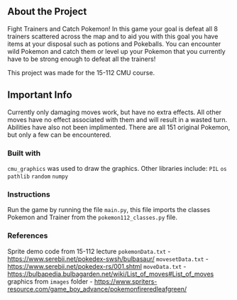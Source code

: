 ## About the Project

Fight Trainers and Catch Pokemon! In this game your goal is defeat all 8 trainers scattered across the map
and to aid you with this goal you have items at your disposal such as potions and Pokeballs. You can encounter wild
Pokemon and catch them or level up your Pokemon that you currently have to be strong enough to defeat all the trainers!

This project was made for the 15-112 CMU course.

## Important Info

Currently only damaging moves work, but have no extra effects. All other moves have no effect associated with them and will 
result in a wasted turn. Abilities have also not been implimented. There are all 151 original Pokemon, but only a few can be 
encountered. 

### Built with

`cmu_graphics` was used to draw the graphics. 
Other libraries include: 
`PIL`
`os`
`pathlib`
`random`
`numpy`

### Instructions

Run the game by running the file `main.py`, this file imports the classes Pokemon and Trainer from the
`pokemon112_classes.py` file.

### References

Sprite demo code from 15-112 lecture
`pokemonData.txt` - https://www.serebii.net/pokedex-swsh/bulbasaur/
`movesetData.txt` - https://www.serebii.net/pokedex-rs/001.shtml
`moveData.txt` - https://bulbapedia.bulbagarden.net/wiki/List_of_moves#List_of_moves
graphics from `images` folder - https://www.spriters-resource.com/game_boy_advance/pokemonfireredleafgreen/
